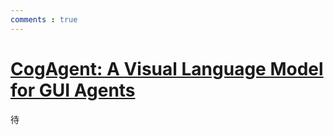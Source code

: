 ```yaml
---
comments : true
---
```


# [CogAgent: A Visual Language Model for GUI Agents](https://arxiv.org/pdf/2312.08914)
待